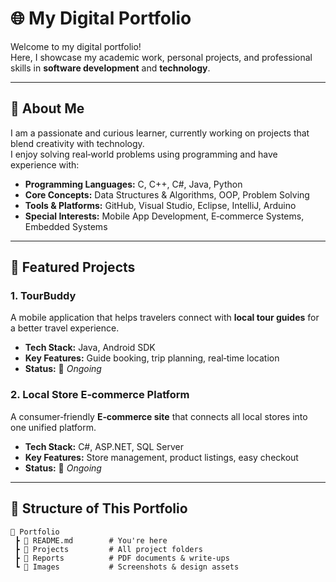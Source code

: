 # 🌐 My Digital Portfolio

Welcome to my digital portfolio!  
Here, I showcase my academic work, personal projects, and professional skills in **software development** and **technology**.

---

## 📌 About Me
I am a passionate and curious learner, currently working on projects that blend creativity with technology.  
I enjoy solving real‑world problems using programming and have experience with:

- **Programming Languages:** C, C++, C#, Java, Python  
- **Core Concepts:** Data Structures & Algorithms, OOP, Problem Solving  
- **Tools & Platforms:** GitHub, Visual Studio, Eclipse, IntelliJ, Arduino  
- **Special Interests:** Mobile App Development, E‑commerce Systems, Embedded Systems

---

## 🚀 Featured Projects

### 1. **TourBuddy**
A mobile application that helps travelers connect with **local tour guides** for a better travel experience.  
- **Tech Stack:** Java, Android SDK  
- **Key Features:** Guide booking, trip planning, real‑time location  
- **Status:** 📅 *Ongoing*  

### 2. **Local Store E‑commerce Platform**
A consumer‑friendly **E‑commerce site** that connects all local stores into one unified platform.  
- **Tech Stack:** C#, ASP.NET, SQL Server  
- **Key Features:** Store management, product listings, easy checkout  
- **Status:** 📅 *Ongoing*  

---

## 📂 Structure of This Portfolio

```plaintext
📁 Portfolio
 ┣ 📄 README.md        # You're here
 ┣ 📁 Projects         # All project folders
 ┣ 📁 Reports          # PDF documents & write‑ups
 ┗ 📁 Images           # Screenshots & design assets

